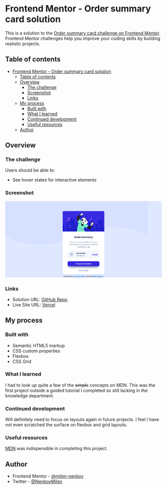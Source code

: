 # Frontend Mentor - Order summary card solution

This is a solution to the [Order summary card challenge on Frontend Mentor](https://www.frontendmentor.io/challenges/order-summary-component-QlPmajDUj). Frontend Mentor challenges help you improve your coding skills by building realistic projects.

## Table of contents

- [Frontend Mentor - Order summary card solution](#frontend-mentor---order-summary-card-solution)
  - [Table of contents](#table-of-contents)
  - [Overview](#overview)
    - [The challenge](#the-challenge)
    - [Screenshot](#screenshot)
    - [Links](#links)
  - [My process](#my-process)
    - [Built with](#built-with)
    - [What I learned](#what-i-learned)
    - [Continued development](#continued-development)
    - [Useful resources](#useful-resources)
  - [Author](#author)

## Overview

### The challenge

Users should be able to:

- See hover states for interactive elements

### Screenshot

![Screenshot of the completed component](./design/Screenshot%202021-11-16%20at%2009-54-34%20Order%20summary%20card.png)

### Links

- Solution URL: [GitHub Repo](https://github.com/milen-nenkov/FrontEnd-Mentor-Challenges/tree/main/order-summary-component-main)
- Live Site URL: [Vercel](https://front-end-mentor-challenges-nu.vercel.app/)

## My process

### Built with

- Semantic HTML5 markup
- CSS custom properties
- Flexbox
- CSS Grid

### What I learned

I had to look up quite a few of the ~~simple~~ concepts on MDN. This was the first project outside a guided tutorial I completed so still lacking in the knowledge department.

### Continued development

Will definitely need to focus on layouts again in future projects. I feel I have not even scratched the surface on flexbox and grid layouts.

### Useful resources

[MDN](https://developer.mozilla.org/en-US/) was indispensible in completing this project.

## Author

- Frontend Mentor - [@milen-nenkov](https://www.frontendmentor.io/profile/milen-nenkov)
- Twitter - [@NenkovMilen](https://twitter.com/NenkovMilen)
